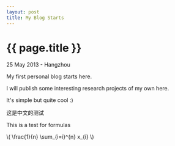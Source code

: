 ```yaml
---
layout: post
title: My Blog Starts
---
```


{{ page.title }}
================

<p class="meta">25 May 2013 - Hangzhou </p>

My first personal blog starts here. 

I will publish some interesting research projects of my own here.

It's simple but quite cool :)

这是中文的测试

This is a test for formulas

<p>\( \frac{1}{n} \sum_{i=i}^{n} x_{i} \)</p>
